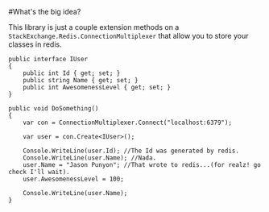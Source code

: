 #What's the big idea?

This library is just a couple extension methods on a `StackExchange.Redis.ConnectionMultiplexer` that allow you to store your classes in redis.

```{c#}
public interface IUser 
{
	public int Id { get; set; }
	public string Name { get; set; }
	public int AwesomenessLevel { get; set; }
}

public void DoSomething() 
{
	var con = ConnectionMultiplexer.Connect("localhost:6379");

	var user = con.Create<IUser>();

	Console.WriteLine(user.Id); //The Id was generated by redis.
	Console.WriteLine(user.Name); //Nada.
	user.Name = "Jason Punyon"; //That wrote to redis...(for realz! go check I'll wait).
	user.AwesomenessLevel = 100;
	
	Console.WriteLine(user.Name);
}

```